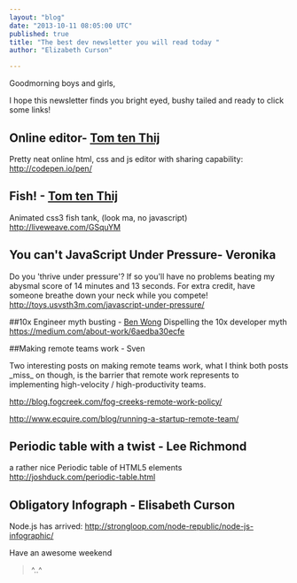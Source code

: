 ```yaml
---
layout: "blog"
date: "2013-10-11 08:05:00 UTC"
published: true
title: "The best dev newsletter you will read today "
author: "Elizabeth Curson"

---
```


Goodmorning boys and girls,  I hope this newsletter finds you bright eyed, bushy tailed and ready to click some links!  ## Online editor- [Tom ten Thij](http://www.unboxedconsulting.com/people/tom-ten-thij) Pretty neat online html, css and js editor with sharing capability: http://codepen.io/pen/  ## Fish! - [Tom ten Thij](http://www.unboxedconsulting.com/people/tom-ten-thij) Animated css3 fish tank, (look ma, no javascript) http://liveweave.com/GSquYM  ## You can't JavaScript Under Pressure- Veronika Do you 'thrive under pressure'? If so you'll have no problems beating my abysmal score of 14 minutes and 13 seconds. For extra credit, have someone breathe down your neck while you compete! http://toys.usvsth3m.com/javascript-under-pressure/  ##10x Engineer myth busting - [Ben Wong](http://www.unboxedconsulting.com/people/ben-wong) Dispelling the 10x developer myth https://medium.com/about-work/6aedba30ecfe   ##Making remote teams work - Sven  Two interesting posts on making remote teams work, what I think both posts \_miss\_ on though, is the barrier that remote work represents to implementing high-velocity / high-productivity teams.  http://blog.fogcreek.com/fog-creeks-remote-work-policy/  http://www.ecquire.com/blog/running-a-startup-remote-team/   ## Periodic table with a twist - Lee Richmond a rather nice Periodic table of HTML5 elements http://joshduck.com/periodic-table.html  ## Obligatory Infograph - Elisabeth Curson Node.js has arrived: http://strongloop.com/node-republic/node-js-infographic/   Have an awesome weekend  >^..^


